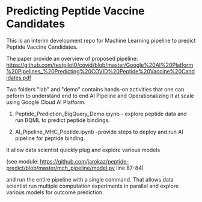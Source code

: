 # Predicting Peptide Vaccine Candidates

This is an interim development repo for Machine Learning pipeline to predict Peptide Vaccine Candidates. 

The paper provide an overview of proposed pipeline: 
https://github.com/testpilot0/covid/blob/master/Google%20AI%20Platform%20Pipelines_%20Predicting%20COVID%20Peptide%20Vaccine%20Candidates.pdf

Two folders "lab" and "demo" contains 
hands-on activities that one can peform to 
understand end to end AI Pipeline and Operationalizing it at scale using Google Cloud AI Platform.

  1. Peptide_Prediction_BigQuery_Demo.ipynb - explore peptide data and run BQML to predict peptide bindings. 

  2. AI_Pipeline_MHC_Peptide.ipynb -provide steps to deploy and run AI pipeline for peptide binding.

It allow data scientist quickly plug and explore various models  

(see module: https://github.com/jarokaz/peptide-predict/blob/master/mch_pipeline/model.py  line 87-84)

and run the entire pipeline with a single command. That allows data scientist run multiple computation experiments in parallel and explore various models for outcome prediction.


